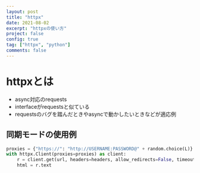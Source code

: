 ```yaml
---
layout: post
title: "httpx"
date: 2021-08-02
excerpt: "httpxの使い方"
project: false
config: true
tag: ["httpx", "python"]
comments: false
---
```


# httpxとは
 - async対応のrequests
 - interfaceがrequestsと似ている
 - requestsのバグを踏んだときやasyncで動かしたいときなどが適応例

## 同期モードの使用例

```python
proxies = {"https://": "http://USERNAME:PASSWORD@" + random.choice(L)}
with httpx.Client(proxies=proxies) as client:
    r = client.get(url, headers=headers, allow_redirects=False, timeout=10.0)
    html = r.text
```
